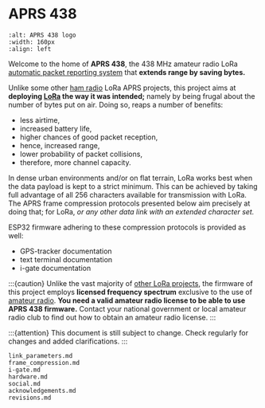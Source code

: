 # APRS 438

```{image} /images/aprs438.round.png
:alt: APRS 438 logo
:width: 160px
:align: left
```
Welcome to the home of **APRS&nbsp;438**,
the 438&nbsp;MHz amateur radio LoRa [automatic packet reporting system](https://en.wikipedia.org/wiki/Automatic_Packet_Reporting_System) that **extends range by saving bytes.**

Unlike some other [ham radio](https://en.wikipedia.org/wiki/Amateur_radio) LoRa APRS projects,
this project aims at **deploying [LoRa](https://en.wikipedia.org/wiki/LoRa) the way it was intended;**
namely by being frugal about the number of bytes put on air.
Doing so, reaps a number of benefits:
<br clear="all"/>

- less airtime,
- increased battery life,
- higher chances of good packet reception,
- hence, increased range,
- lower probability of packet collisions,
- therefore, more channel capacity.

In dense urban environments and/or on flat terrain, LoRa works best when the data payload is kept to a strict minimum.
This can be achieved by taking full advantage of all 256 characters available for transmission with LoRa.
The APRS frame compression protocols presented below aim precisely at doing that;
for LoRa, _or any other data link with an extended character set._

ESP32 firmware adhering to these compression protocols is provided as well:

- GPS-tracker documentation
- text terminal documentation
- i-gate documentation

:::{caution}
Unlike the vast majority of [other LoRa projects](https://thethingsnetwork.org), the firmware of this project employs **licensed frequency spectrum** exclusive to the use of [amateur radio](https://en.wikipedia.org/wiki/Amateur_radio). **You need a valid amateur radio license to be able to use APRS 438 firmware.**
Contact your national government or local amateur radio club to find out how to obtain an amateur radio license.
:::

:::{attention}
This document is still subject to change. Check regularly for changes and added clarifications.
:::

```{toctree}
link_parameters.md
frame_compression.md
i-gate.md
hardware.md
social.md
acknowledgements.md
revisions.md
```
